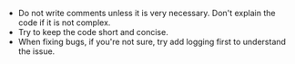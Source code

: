 - Do not write comments unless it is very necessary. Don't explain the code if it is not complex.
- Try to keep the code short and concise.
- When fixing bugs, if you're not sure, try add logging first to understand the issue.
